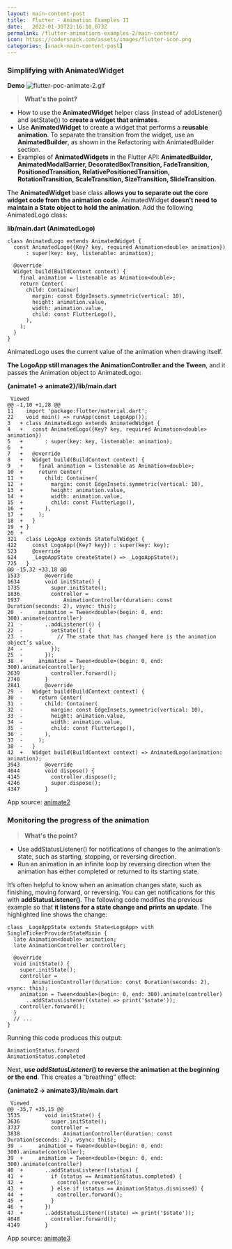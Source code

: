 ```yaml
---
layout: main-content-post
title:  Flutter - Animation Examples II
date:   2022-01-30T22:16:10.073Z
permalink: /flutter-animations-examples-2/main-content/
icon: https://codersnack.com/assets/images/flutter-icon.png
categories: [snack-main-content-post]
---
```



###  Simplifying with Animated­Widget

**Demo**
![flutter-poc-animate-2.gif](https://codersnack.com/assets/images/flutter-poc-animate-2.gif)

> **What's the point?**
- How to use the **AnimatedWidget** helper class (instead of addListener() and setState()) to **create a widget that animates**.
- Use **AnimatedWidget** to create a widget that performs a **reusable animation**. To separate the transition from the widget, use an **AnimatedBuilder**, as shown in the Refactoring with AnimatedBuilder section.
- Examples of **AnimatedWidgets** in the Flutter API: **AnimatedBuilder, AnimatedModalBarrier, DecoratedBoxTransition, FadeTransition, PositionedTransition, RelativePositionedTransition, RotationTransition, ScaleTransition, SizeTransition, SlideTransition.**

The **AnimatedWidget** base class **allows you to separate out the core widget code from the animation code**. AnimatedWidget **doesn’t need to maintain a State object to hold the animation**. Add the following AnimatedLogo class:

**lib/main.dart (AnimatedLogo)**
```
class AnimatedLogo extends AnimatedWidget {
  const AnimatedLogo({Key? key, required Animation<double> animation})
      : super(key: key, listenable: animation);

  @override
  Widget build(BuildContext context) {
    final animation = listenable as Animation<double>;
    return Center(
      child: Container(
        margin: const EdgeInsets.symmetric(vertical: 10),
        height: animation.value,
        width: animation.value,
        child: const FlutterLogo(),
      ),
    );
  }
}
```

AnimatedLogo uses the current value of the animation when drawing itself.

**The LogoApp still manages the AnimationController and the Tween**, and it passes the Animation object to AnimatedLogo:

**{animate1 → animate2}/lib/main.dart**
```
 Viewed
@@ -1,10 +1,28 @@
11	  import 'package:flutter/material.dart';
22	  void main() => runApp(const LogoApp());
3	+ class AnimatedLogo extends AnimatedWidget {
4	+   const AnimatedLogo({Key? key, required Animation<double> animation})
5	+       : super(key: key, listenable: animation);
6	+ 
7	+   @override
8	+   Widget build(BuildContext context) {
9	+     final animation = listenable as Animation<double>;
10	+     return Center(
11	+       child: Container(
12	+         margin: const EdgeInsets.symmetric(vertical: 10),
13	+         height: animation.value,
14	+         width: animation.value,
15	+         child: const FlutterLogo(),
16	+       ),
17	+     );
18	+   }
19	+ }
20	+ 
321	  class LogoApp extends StatefulWidget {
422	    const LogoApp({Key? key}) : super(key: key);
523	    @override
624	    _LogoAppState createState() => _LogoAppState();
725	  }
@@ -15,32 +33,18 @@
1533	    @override
1634	    void initState() {
1735	      super.initState();
1836	      controller =
1937	          AnimationController(duration: const Duration(seconds: 2), vsync: this);
20	-     animation = Tween<double>(begin: 0, end: 300).animate(controller)
21	-       ..addListener(() {
22	-         setState(() {
23	-           // The state that has changed here is the animation object’s value.
24	-         });
25	-       });
38	+     animation = Tween<double>(begin: 0, end: 300).animate(controller);
2639	      controller.forward();
2740	    }
2841	    @override
29	-   Widget build(BuildContext context) {
30	-     return Center(
31	-       child: Container(
32	-         margin: const EdgeInsets.symmetric(vertical: 10),
33	-         height: animation.value,
34	-         width: animation.value,
35	-         child: const FlutterLogo(),
36	-       ),
37	-     );
38	-   }
42	+   Widget build(BuildContext context) => AnimatedLogo(animation: animation);
3943	    @override
4044	    void dispose() {
4145	      controller.dispose();
4246	      super.dispose();
4347	    }
```

App source: [animate2](https://github.com/flutter/website/tree/main/examples/animation/animate2)


### Monitoring the progress of the animation

> **What's the point?**
- Use addStatusListener() for notifications of changes to the animation’s state, such as starting, stopping, or reversing direction.
- Run an animation in an infinite loop by reversing direction when the animation has either completed or returned to its starting state.

It’s often helpful to know when an animation changes state, such as finishing, moving forward, or reversing. You can get notifications for this with **addStatusListener()**. The following code modifies the previous example so that **it listens for a state change and prints an update**. The highlighted line shows the change:

```
class _LogoAppState extends State<LogoApp> with SingleTickerProviderStateMixin {
  late Animation<double> animation;
  late AnimationController controller;

  @override
  void initState() {
    super.initState();
    controller =
        AnimationController(duration: const Duration(seconds: 2), vsync: this);
    animation = Tween<double>(begin: 0, end: 300).animate(controller)
      ..addStatusListener((state) => print('$state'));
    controller.forward();
  }
  // ...
}
```

Running this code produces this output:

```
AnimationStatus.forward
AnimationStatus.completed
```

Next, **use *addStatusListener*() to reverse the animation at the beginning or the end**. This creates a “breathing” effect:

**{animate2 → animate3}/lib/main.dart**
```
 Viewed
@@ -35,7 +35,15 @@
3535	    void initState() {
3636	      super.initState();
3737	      controller =
3838	          AnimationController(duration: const Duration(seconds: 2), vsync: this);
39	-     animation = Tween<double>(begin: 0, end: 300).animate(controller);
39	+     animation = Tween<double>(begin: 0, end: 300).animate(controller)
40	+       ..addStatusListener((status) {
41	+         if (status == AnimationStatus.completed) {
42	+           controller.reverse();
43	+         } else if (status == AnimationStatus.dismissed) {
44	+           controller.forward();
45	+         }
46	+       })
47	+       ..addStatusListener((state) => print('$state'));
4048	      controller.forward();
4149	    }
```
App source: [animate3](https://github.com/flutter/website/tree/main/examples/animation/animate3)

